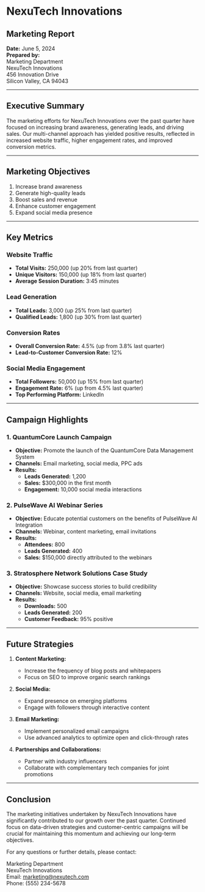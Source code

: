 # NexuTech Innovations

## Marketing Report

**Date:** June 5, 2024  
**Prepared by:**  
Marketing Department  
NexuTech Innovations  
456 Innovation Drive  
Silicon Valley, CA 94043

---

## Executive Summary

The marketing efforts for NexuTech Innovations over the past quarter have focused on increasing brand awareness, generating leads, and driving sales. Our multi-channel approach has yielded positive results, reflected in increased website traffic, higher engagement rates, and improved conversion metrics.

---

## Marketing Objectives

1. Increase brand awareness
2. Generate high-quality leads
3. Boost sales and revenue
4. Enhance customer engagement
5. Expand social media presence

---

## Key Metrics

### Website Traffic

- **Total Visits:** 250,000 (up 20% from last quarter)
- **Unique Visitors:** 150,000 (up 18% from last quarter)
- **Average Session Duration:** 3:45 minutes

### Lead Generation

- **Total Leads:** 3,000 (up 25% from last quarter)
- **Qualified Leads:** 1,800 (up 30% from last quarter)

### Conversion Rates

- **Overall Conversion Rate:** 4.5% (up from 3.8% last quarter)
- **Lead-to-Customer Conversion Rate:** 12%

### Social Media Engagement

- **Total Followers:** 50,000 (up 15% from last quarter)
- **Engagement Rate:** 6% (up from 4.5% last quarter)
- **Top Performing Platform:** LinkedIn

---

## Campaign Highlights

### 1. QuantumCore Launch Campaign

- **Objective:** Promote the launch of the QuantumCore Data Management System
- **Channels:** Email marketing, social media, PPC ads
- **Results:**
  - **Leads Generated:** 1,200
  - **Sales:** $300,000 in the first month
  - **Engagement:** 10,000 social media interactions

### 2. PulseWave AI Webinar Series

- **Objective:** Educate potential customers on the benefits of PulseWave AI Integration
- **Channels:** Webinar, content marketing, email invitations
- **Results:**
  - **Attendees:** 800
  - **Leads Generated:** 400
  - **Sales:** $150,000 directly attributed to the webinars

### 3. Stratosphere Network Solutions Case Study

- **Objective:** Showcase success stories to build credibility
- **Channels:** Website, social media, email marketing
- **Results:**
  - **Downloads:** 500
  - **Leads Generated:** 200
  - **Customer Feedback:** 95% positive

---

## Future Strategies

1. **Content Marketing:**
   - Increase the frequency of blog posts and whitepapers
   - Focus on SEO to improve organic search rankings

2. **Social Media:**
   - Expand presence on emerging platforms
   - Engage with followers through interactive content

3. **Email Marketing:**
   - Implement personalized email campaigns
   - Use advanced analytics to optimize open and click-through rates

4. **Partnerships and Collaborations:**
   - Partner with industry influencers
   - Collaborate with complementary tech companies for joint promotions

---

## Conclusion

The marketing initiatives undertaken by NexuTech Innovations have significantly contributed to our growth over the past quarter. Continued focus on data-driven strategies and customer-centric campaigns will be crucial for maintaining this momentum and achieving our long-term objectives.

For any questions or further details, please contact:

Marketing Department  
NexuTech Innovations  
Email: marketing@nexutech.com  
Phone: (555) 234-5678
